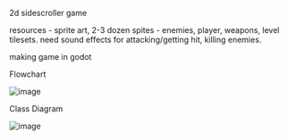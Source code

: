 2d sidescroller game



resources - sprite art, 2-3 dozen spites - enemies, player, weapons, level tilesets. need sound effects for attacking/getting hit, killing enemies. 

making game in godot

Flowchart

![image](https://user-images.githubusercontent.com/70330869/222650055-af0cc1aa-8137-436c-8993-eb86b2dcf217.png)


Class Diagram

![image](https://user-images.githubusercontent.com/70330869/222651439-ce7d529c-0b89-46bd-90a5-17e1fe2ca5df.png)
